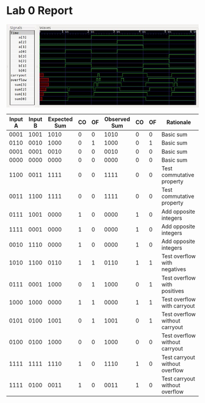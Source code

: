 # Lab 0 Report



![Our GTKwave output.](https://raw.githubusercontent.com/jeremycryan/ComputerArchitectureLabs/master/Lab0/LAB0_wave.JPG)

Input A | Input B | Expected Sum | CO | OF | Observed Sum | CO | OF | Rationale
--- | --- | --- | --- | --- | --- | --- | --- | ---
0001 | 1001 | 1010 | 0 | 0 | 1010 | 0 | 0 | Basic sum
0110 | 0010 | 1000 | 0 | 1 | 1000 | 0 | 1 | Basic sum
0001 | 0001 | 0010 | 0 | 0 | 0010 | 0 | 0 | Basic sum
0000 | 0000 | 0000 | 0 | 0 | 0000 | 0 | 0 | Basic sum
1100 | 0011 | 1111 | 0 | 0 | 1111 | 0 | 0 | Test commutative property
0011 | 1100 | 1111 | 0 | 0 | 1111 | 0 | 0 | Test commutative property
0111 | 1001 | 0000 | 1 | 0 | 0000 | 1 | 0 | Add opposite integers
1111 | 0001 | 0000 | 1 | 0 | 0000 | 1 | 0 | Add opposite integers
0010 | 1110 | 0000 | 1 | 0 | 0000 | 1 | 0 | Add opposite integers
1010 | 1100 | 0110 | 1 | 1 | 0110 | 1 | 1 | Test overflow with negatives
0111 | 0001 | 1000 | 0 | 1 | 1000 | 0 | 1 | Test overflow with positives
1000 | 1000 | 0000 | 1 | 1 | 0000 | 1 | 1 | Test overflow with carryout
0101 | 0100 | 1001 | 0 | 1 | 1001 | 0 | 1 | Test overflow without carryout
0100 | 0100 | 1000 | 0 | 0 | 1000 | 0 | 0 | Test overflow without carryout
1111 | 1111 | 1110 | 1 | 0 | 1110 | 1 | 0 | Test carryout without overflow
1111 | 0100 | 0011 | 1 | 0 | 0011 | 1 | 0 | Test carryout without overflow
